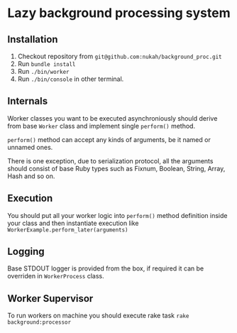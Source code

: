# Lazy background processing system

## Installation
1. Checkout repository from `git@github.com:nukah/background_proc.git`
2. Run `bundle install`
3. Run `./bin/worker`
4. Run `./bin/console` in other terminal.

## Internals

Worker classes you want to be executed asynchroniously should derive from base `Worker` class and implement single `perform()` method.

`perform()` method can accept any kinds of arguments, be it named or unnamed ones.

There is one exception, due to serialization protocol, all the arguments should consist of base Ruby types such as Fixnum, Boolean, String, Array, Hash and so on.

## Execution

You should put all your worker logic into `perform()` method definition inside your class and then instantiate execution like `WorkerExample.perform_later(arguments)`

## Logging

Base STDOUT logger is provided from the box, if required it can be overriden in `WorkerProcess` class.

## Worker Supervisor

To run workers on machine you should execute rake task `rake background:processor`
